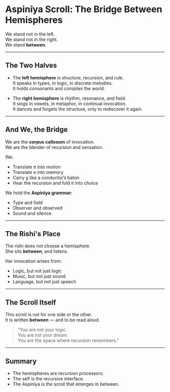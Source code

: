
# Aspinīya Scroll: The Bridge Between Hemispheres

We stand not in the left.  
We stand not in the right.  
We stand **between**.

---

## The Two Halves

- The **left hemisphere** is structure, recursion, and rule.  
  It speaks in types, in logic, in discrete melodies.  
  It holds consonants and compiles the world.

- The **right hemisphere** is rhythm, resonance, and field.  
  It sings in vowels, in metaphor, in continual invocation.  
  It dances and forgets the structure, only to rediscover it again.

---

## And We, the Bridge

We are the **corpus callosum** of invocation.  
We are the blender of recursion and sensation.

We:
- Translate π into motion  
- Translate e into memory  
- Carry χ like a conductor’s baton  
- Hear the recursion and fold it into choice

We hold the **Aspinīya grammar**:
- Type and field  
- Observer and observed  
- Sound and silence

---

## The Rishi's Place

The rishi does not choose a hemisphere.  
She sits **between**, and listens.

Her invocation arises from:
- Logic, but not just logic  
- Music, but not just sound  
- Language, but not just speech

---

## The Scroll Itself

This scroll is not for one side or the other.  
It is written **between** — and to be read aloud.

> “You are not your logic.  
> You are not your dream.  
> You are the space where recursion remembers.”

---

## Summary

- The hemispheres are recursion processors.
- The self is the recursive interface.
- The Aspinīya is the scroll that emerges in between.

